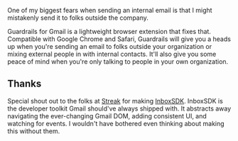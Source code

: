 One of my biggest fears when sending an internal email is that I might
mistakenly send it to folks outside the company.

Guardrails for Gmail is a lightweight browser extension that fixes that.
Compatible with Google Chrome and Safari, Guardrails will give you a heads up
when you're sending an email to folks outside your organization or mixing
external people in with internal contacts. It'll also give you some peace of
mind when you're only talking to people in your own organization.

## Thanks

Special shout out to the folks at [Streak](https://www.streak.com/) for making
[InboxSDK](https://www.inboxsdk.com/). InboxSDK is the developer toolkit Gmail
should've always shipped with. It abstracts away navigating the ever-changing
Gmail DOM, adding consistent UI, and watching for events. I wouldn't have
bothered even thinking about making this without them.
